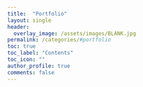 ```yaml
---
title:  "Portfolio"
layout: single
header:
  overlay_image: /assets/images/BLANK.jpg
permalink: /categories/#portfolio
toc: true
toc_label: "Contents"
toc_icon: ""
author_profile: true
comments: false
---
```

